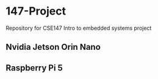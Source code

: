 # 147-Project
Repository for CSE147 Intro to embedded systems project

## Nvidia Jetson Orin Nano


## Raspberry Pi 5